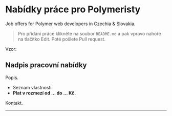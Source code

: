 # Nabídky práce pro Polymeristy

Job offers for Polymer web developers in Czechia & Slovakia.

> Pro přidání práce klikněte na soubor `README.md` a pak vpravo nahoře na tlačítko Edit. Poté pošlete Pull request.

Vzor:

## Nadpis pracovní nabídky

Popis.

- Seznam vlastností.
- **Plat v rozmezí od ... do ... Kč.**

Kontakt.

---

